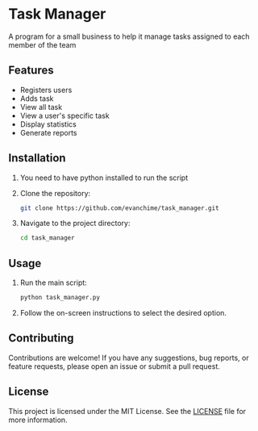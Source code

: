 # Task Manager

A program for a small business to help it manage tasks assigned to each member of the team

## Features

- Registers users
- Adds task
- View all task
- View a user's specific task
- Display statistics
- Generate reports

## Installation

1. You need to have python installed to run the script


2. Clone the repository:

    ```bash
    git clone https://github.com/evanchime/task_manager.git
    ```

3. Navigate to the project directory:

    ```bash
    cd task_manager
    ```

## Usage

1. Run the main script:

    ```bash
    python task_manager.py
    ```

2. Follow the on-screen instructions to select the desired option.

## Contributing

Contributions are welcome! If you have any suggestions, bug reports, or feature requests, please open an issue or submit a pull request.

## License

This project is licensed under the MIT License. See the [LICENSE](LICENSE.md) file for more information.